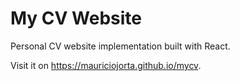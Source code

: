 # My CV Website

Personal CV website implementation built with React.

Visit it on https://mauriciojorta.github.io/mycv.
